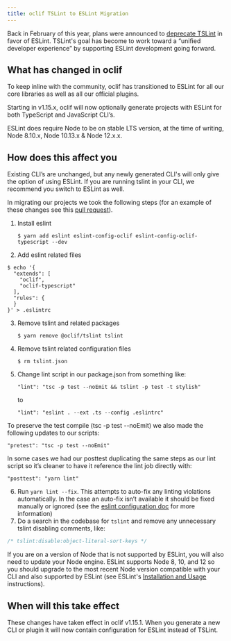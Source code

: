 ```yaml
---
title: oclif TSLint to ESLint Migration
---
```


Back in February of this year, plans were announced to [deprecate TSLint](https://github.com/palantir/tslint/issues/4534) in favor of ESLint. TSLint's goal has become to work toward a “unified developer experience” by supporting ESLint development going forward.



## What has changed in oclif

To keep inline with the community, oclif has transitioned to ESLint for all our core libraries as well as all our official plugins.

Starting in v1.15.x, oclif will now optionally generate projects with ESLint for both TypeScript and JavaScript CLI’s.

ESLint does require Node to be on stable LTS version, at the time of writing, Node 8.10.x, Node 10.13.x & Node 12.x.x.

## How does this affect you

Existing CLI’s are unchanged, but any newly generated CLI's will only give the option of using ESLint. If you are running tslint in your CLI, we recommend you switch to ESLint as well.

In migrating our projects we took the following steps (for an example of these changes see this [pull request](https://github.com/oclif/githubcli/pull/10)).

1. Install eslint

    `$ yarn add eslint eslint-config-oclif eslint-config-oclif-typescript --dev`
2. Add eslint related files
```shell
$ echo '{
  "extends": [
    "oclif",
    "oclif-typescript"
  ],
  "rules": {
  }
}' > .eslintrc
```
3. Remove tslint and related packages

    `$ yarn remove @oclif/tslint tslint`
4. Remove tslint related configuration files

    `$ rm tslint.json`
5. Change lint script in our package.json from something like:

    `"lint": "tsc -p test --noEmit && tslint -p test -t stylish"`
    
    to
    
    `"lint": "eslint . --ext .ts --config .eslintrc"`

To preserve the test compile (tsc -p test --noEmit) we also made the following updates to our scripts:

`"pretest": "tsc -p test --noEmit"`

In some cases we had our posttest duplicating the same steps as our lint script so it’s cleaner to have it reference the lint job directly with:

`"posttest": "yarn lint"`


6. Run `yarn lint --fix`. This attempts to auto-fix any linting violations automatically. In the case an auto-fix isn’t available it should be fixed manually or ignored (see the [eslint configuration doc](https://eslint.org/docs/user-guide/configuring) for more information) 
7. Do a search in the codebase for `tslint` and remove any unnecessary tslint disabling comments, like: 
```javascript
/* tslint:disable:object-literal-sort-keys */
```


If you are on a version of Node that is not supported by ESLint, you will also need to update your Node engine. ESLint supports Node 8, 10, and 12 so you should upgrade to the most recent Node version compatible with your CLI and also supported by ESLint (see ESLint's [Installation and Usage](https://www.npmjs.com/package/eslint#installation-and-usage) instructions).

## When will this take effect

These changes have taken effect in oclif v1.15.1. When you generate a new CLI or plugin it will now contain configuration for ESLint instead of TSLint.
